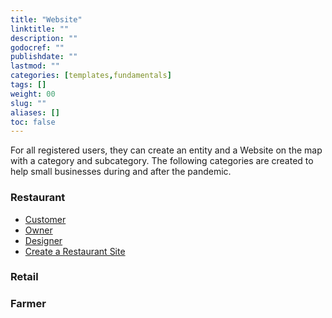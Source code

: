 ```yaml
---
title: "Website"
linktitle: ""
description: ""
godocref: ""
publishdate: ""
lastmod: ""
categories: [templates,fundamentals]
tags: []
weight: 00
slug: ""
aliases: []
toc: false
---
```


For all registered users, they can create an entity and a Website on the map with a category and subcategory. The following categories are created to help small businesses during and after the pandemic. 

### Restaurant

* [Customer](/website/restaurant/customer/)
* [Owner](/website/restaurant/owner/)
* [Designer](/website/restaurant/designer/)
* [Create a Restaurant Site](/website/restaurant/restaurant/)

### Retail

### Farmer

